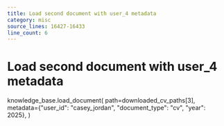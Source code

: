 ```yaml
---
title: Load second document with user_4 metadata
category: misc
source_lines: 16427-16433
line_count: 6
---
```


# Load second document with user_4 metadata
knowledge_base.load_document(
    path=downloaded_cv_paths[3],
    metadata={"user_id": "casey_jordan", "document_type": "cv", "year": 2025},
)


